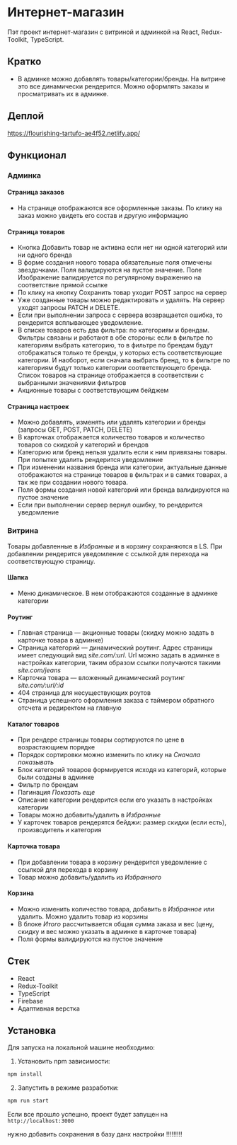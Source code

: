 # Интернет-магазин

Пэт проект интернет-магазин с витриной и админкой на React, Redux-Toolkit, TypeScript.

## Кратко

- В админке можно добавлять товары/категории/бренды. На витрине это все динамически рендерится. Можно оформлять заказы и просматривать их в админке.

## Деплой

https://flourishing-tartufo-ae4f52.netlify.app/

## Функционал

### Админка

#### Страница заказов

- На странице отображаются все оформленные заказы. По клику на заказ можно увидеть его состав и другую информацию

#### Страница товаров

- Кнопка Добавить товар не активна если нет ни одной категорий или ни одного бренда
- В форме создания нового товара обязательные поля отмечены звездочками. Поля валидируются на пустое значение. Поле Изображение валидируется по регулярному выражению на соответствие прямой ссылке
- По клику на кнопку Сохранить товар уходит POST запрос на сервер
- Уже созданные товары можно редактировать и удалять. На сервер уходят запросы PATCH и DELETE.
- Если при выполнении запроса с сервера возвращается ошибка, то рендерится всплывающее уведомление.
- В списке товаров есть два фильтра: по категориям и брендам. Фильтры связаны и работают в обе стороны: если в фильтре по категориям выбрать категорию, то в фильтре по брендам будут отображаться только те бренды, у которых есть соответствующие категории. И наоборот, если сначала выбрать бренд, то в фильтре по категориям будут только категории соответствующего бренда. Список товаров на странице отображается в соответствии с выбранными значениями фильтров
- Акционные товары с соответствующим бейджем

#### Страница настроек

- Можно добавлять, изменять или удалять категории и бренды (запросы GET, POST, PATCH, DELETE)
- В карточках отображается количество товаров и количество товаров со скидкой у категорий и брендов
- Категорию или бренд нельзя удалить если к ним привязаны товары. При попытке удалить рендерится уведомление
- При изменении названия бренда или категории, актуальные данные отображаются на странице товаров в фильтрах и в самих товарах, а так же при создании нового товара.
- Поля формы создания новой категорий или бренда валидируются на пустое значение
- Если при выполнении сервер вернул ошибку, то рендерится уведомление

### Витрина

Товары добавленные в _Избранные_ и в корзину сохраняются в LS. При добавлении рендерится уведомление с ссылкой для перехода на соответствующую страницу.

#### Шапка

- Меню динамическое. В нем отображаются созданные в админке категории

#### Роутинг

- Главная страница — акционные товары (скидку можно задать в карточке товара в админке)
- Страница категорий — динамический роутинг. Адрес страницы имеет следующий вид _site.com/:url_. Url можно задать в админке в настройках категории, таким образом ссылки получаются такими _site.com/jeans_
- Карточка товара — вложенный динамический роутинг _site.com/:url/:id_
- 404 страница для несуществующих роутов
- Страница успешного оформления заказа с таймером обратного отсчета и редиректом на главную

#### Каталог товаров

- При рендере страницы товары сортируются по цене в возрастающием порядке
- Порядок сортировки можно изменить по клику на _Сначала показывать_
- Блок категорий товаров формируется исходя из категорий, которые были созданы в админке
- Фильтр по брендам
- Пагинация _Показать еще_
- Описание категории рендерится если его указать в настройках категории
- Товары можно добавить/удалить в _Избранные_
- У карточек товаров рендерятся бейджи: размер скидки (если есть), производитель и категория

#### Карточка товара

- При добавлении товара в корзину рендерится уведомление с ссылкой для перехода в корзину
- Товар можно добавить/удалить из _Избранного_

#### Корзина

- Можно изменить количество товара, добавить в _Избранное_ или удалить. Можно удалить товар из корзины
- В блоке _Итого_ рассчитывается общая сумма заказа и вес (цену, скидку и вес можно указать в админке в карточке товара)
- Поля формы валидируются на пустое значение

## Стек

- React
- Redux-Toolkit
- TypeScript
- Firebase
- Адаптивная верстка

## Установка

Для запуска на локальной машине необходимо:</br>

1. Установить npm зависимости:</br>

```sh
npm install
```

2. Запустить в режиме разработки:</br>

```sh
npm run start
```

Если все прошло успешно, проект будет запущен на `http://localhost:3000`

нужно добавить сохранения в базу данх настройки !!!!!!!!!
